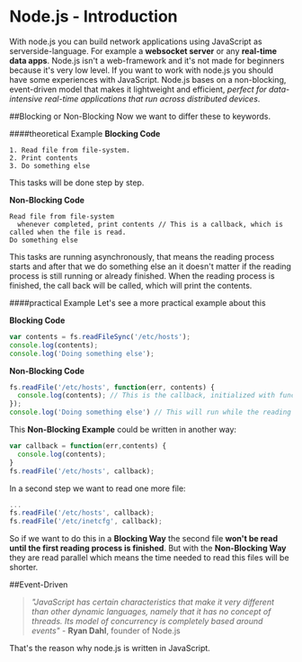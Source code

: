 Node.js - Introduction
=======
With node.js you can build network applications using JavaScript as serverside-language. For example a **websocket server** or any **real-time data apps**.
Node.js isn't a web-framework and it's not made for beginners because it's very low level. If you want to work with node.js you should have some experiences
with JavaScript. Node.js bases on a non-blocking, event-driven model that makes it lightweight and efficient, *perfect for data-intensive real-time applications
that run across distributed devices*.

##Blocking or Non-Blocking
Now we want to differ these to keywords.

####theoretical Example
**Blocking Code**
```
1. Read file from file-system.
2. Print contents
3. Do something else
```
This tasks will be done step by step.

**Non-Blocking Code**
```
Read file from file-system
  whenever completed, print contents // This is a callback, which is called when the file is read.
Do something else
```
This tasks are running asynchronously, that means the reading process starts and after that we do something else an
it doesn't matter if the reading process is still running or already finished. When the reading process is finished, the
call back will be called, which will print the contents.

####practical Example
Let's see a more practical example about this

**Blocking Code**
```js
var contents = fs.readFileSync('/etc/hosts');
console.log(contents);
console.log('Doing something else');
```

**Non-Blocking Code**
```js
fs.readFile('/etc/hosts', function(err, contents) {
  console.log(contents); // This is the callback, initialized with function() as a second parameter
});
console.log('Doing something else') // This will run while the reading process is still running.
```

This **Non-Blocking Example** could be written in another way:
```js
var callback = function(err,contents) {
  console.log(contents);
}
fs.readFile('/etc/hosts', callback);
```

In a second step we want to read one more file:
```js
...
fs.readFile('/etc/hosts', callback);
fs.readFile('/etc/inetcfg', callback);
```
So if we want to do this in a **Blocking Way** the second file **won't be read until the first reading process is finished**.
But with the **Non-Blocking Way** they are read parallel which means the time needed to read this files will be shorter.

##Event-Driven

> *"JavaScript has certain characteristics that make it very different than other dynamic languages, namely that it has no concept of threads.
> Its model of concurrency is completely based around events"* - **Ryan Dahl**, founder of Node.js

That's the reason why node.js is written in JavaScript.

